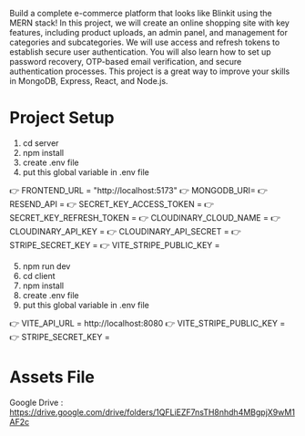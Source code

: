 Build a complete e-commerce platform that looks like Blinkit using the MERN stack! In this project, we will create an online shopping site with key features, including product uploads, an admin panel, and management for categories and subcategories. We will use access and refresh tokens to establish secure user authentication. You will also learn how to set up password recovery, OTP-based email verification, and secure authentication processes. This project is a great way to improve your skills in MongoDB, Express, React, and Node.js.

# Project Setup
1. cd server
2. npm install
3. create .env file
4. put this global variable in .env file
   
👉 FRONTEND_URL = "http://localhost:5173"
👉 MONGODB_URI=
👉 RESEND_API = 
👉 SECRET_KEY_ACCESS_TOKEN = 
👉 SECRET_KEY_REFRESH_TOKEN = 
👉 CLOUDINARY_CLOUD_NAME = 
👉 CLOUDINARY_API_KEY = 
👉 CLOUDINARY_API_SECRET = 
👉 STRIPE_SECRET_KEY = 
👉 VITE_STRIPE_PUBLIC_KEY = 

5. npm run dev
6. cd client
7. npm install
8. create .env file
9. put this global variable in .env file
    
👉 VITE_API_URL = http://localhost:8080
👉 VITE_STRIPE_PUBLIC_KEY = 
👉 STRIPE_SECRET_KEY = 

# Assets File
Google Drive : https://drive.google.com/drive/folders/1QFLiEZF7nsTH8nhdh4MBgpjX9wM1AF2c

